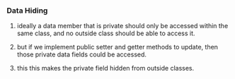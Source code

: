 ### Data Hiding

1) ideally a data member that is private should only be accessed within the same class, and no outside class should be able to access it.

2) but if we implement public setter and getter methods to update, then those private data fields could be accessed.

3) this this makes the private field hidden from outside classes.